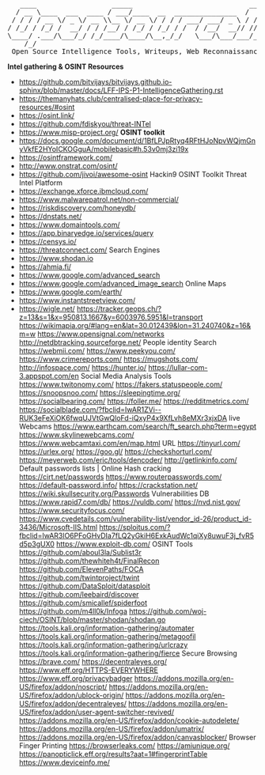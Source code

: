 <pre>
   ____                  _____                            ____      __       _____                          
  / __ \____  ___  ____ / ___/____  __  _______________  /  _/___  / /____  / / (_)___ ____  ____  ________ 
 / / / / __ \/ _ \/ __ \\__ \/ __ \/ / / / ___/ ___/ _ \ / // __ \/ __/ _ \/ / / / __ `/ _ \/ __ \/ ___/ _ \
/ /_/ / /_/ /  __/ / / /__/ / /_/ / /_/ / /  / /__/  __// // / / / /_/  __/ / / / /_/ /  __/ / / / /__/  __/
\____/ .___/\___/_/ /_/____/\____/\__,_/_/   \___/\___/___/_/ /_/\__/\___/_/_/_/\__, /\___/_/ /_/\___/\___/ 
    /_/                                                                        /____/                       
 Open Source Intelligence Tools, Writeups, Web Reconnaissance, Toolkits, Other Awesome Represotries and More
</pre>

**Intel gathering & OSINT Resources** 
- https://github.com/bitvijays/bitvijays.github.io-sphinx/blob/master/docs/LFF-IPS-P1-IntelligenceGathering.rst
- https://themanyhats.club/centralised-place-for-privacy-resources/#osint
- https://osint.link/
- https://github.com/fdiskyou/threat-INTel
- https://www.misp-project.org/
**OSINT toolkit**
- https://docs.google.com/document/d/1BfLPJpRtyq4RFtHJoNpvWQjmGnyVkfE2HYoICKOGguA/mobilebasic#h.53v0mj3zi19x
- https://osintframework.com/
- http://www.onstrat.com/osint/
- https://github.com/jivoi/awesome-osint
Hackin9 OSINT Toolkit
Threat Intel Platform
- https://exchange.xforce.ibmcloud.com/
- https://www.malwarepatrol.net/non-commercial/
- https://riskdiscovery.com/honeydb/
- https://dnstats.net/
- https://www.domaintools.com/
- https://app.binaryedge.io/services/query
- https://censys.io/
- https://threatconnect.com/
Search Engines
- https://www.shodan.io
- https://ahmia.fi/
- https://www.google.com/advanced_search
- https://www.google.com/advanced_image_search
Online Maps 
- https://www.google.com/earth/
- https://www.instantstreetview.com/
- https://wigle.net/
https://tracker.geops.ch/?z=13&s=1&x=950813.1667&y=6003976.5951&l=transport
https://wikimapia.org/#lang=en&lat=30.012439&lon=31.240740&z=16&m=w
https://www.opensignal.com/networks
http://netdbtracking.sourceforge.net/
People identity Search
https://webmii.com/
https://www.peekyou.com/
https://www.crimereports.com/
https://mugshots.com/
http://infospace.com/
https://hunter.io/
https://lullar-com-3.appspot.com/en
Social Media Analysis Tools
https://www.twitonomy.com/
https://fakers.statuspeople.com/
https://snoopsnoo.com/
https://sleepingtime.org/
https://socialbearing.com/
https://foller.me/
https://redditmetrics.com/
https://socialblade.com/?fbclid=IwAR1ZVi--RUK3eFeXiOK6fwqUJVtGwQloFd-iQxyP4x9XfLvh8eMXr3xjxDA
live Webcams
https://www.earthcam.com/search/ft_search.php?term=egypt
https://www.skylinewebcams.com/
https://www.webcamtaxi.com/en/map.html
URL
https://tinyurl.com/
https://urlex.org/
https://goo.gl/
https://checkshorturl.com/
https://meyerweb.com/eric/tools/dencoder/
http://getlinkinfo.com/
Default passwords lists | Online Hash cracking
https://cirt.net/passwords
https://www.routerpasswords.com/
https://default-password.info/
https://crackstation.net/
https://wiki.skullsecurity.org/Passwords
Vulnerabilities DB
https://www.rapid7.com/db/
https://vuldb.com/
https://nvd.nist.gov/
https://www.securityfocus.com/
https://www.cvedetails.com/vulnerability-list/vendor_id-26/product_id-3436/Microsoft-IIS.html
https://sploitus.com/?fbclid=IwAR3lO6PFoGHvDIa7fLQ2yGkiH6ExkAudWc1qiXy8uwuF3j_fvR5d5p3gUX0
https://www.exploit-db.com/
OSINT Tools 
https://github.com/aboul3la/Sublist3r
https://github.com/thewhiteh4t/FinalRecon
https://github.com/ElevenPaths/FOCA
https://github.com/twintproject/twint
https://github.com/DataSploit/datasploit
https://github.com/leebaird/discover
https://github.com/smicallef/spiderfoot
https://github.com/m4ll0k/Infoga
https://github.com/woj-ciech/OSINT/blob/master/shodan/shodan.go
https://tools.kali.org/information-gathering/automater
https://tools.kali.org/information-gathering/metagoofil
https://tools.kali.org/information-gathering/urlcrazy
https://tools.kali.org/information-gathering/fierce
Secure Browsing 
https://brave.com/
https://decentraleyes.org/
https://www.eff.org/HTTPS-EVERYWHERE
https://www.eff.org/privacybadger
https://addons.mozilla.org/en-US/firefox/addon/noscript/
https://addons.mozilla.org/en-US/firefox/addon/ublock-origin/
https://addons.mozilla.org/en-US/firefox/addon/decentraleyes/
https://addons.mozilla.org/en-US/firefox/addon/user-agent-switcher-revived/
https://addons.mozilla.org/en-US/firefox/addon/cookie-autodelete/
https://addons.mozilla.org/en-US/firefox/addon/umatrix/
https://addons.mozilla.org/en-US/firefox/addon/canvasblocker/
Browser Finger Printing
https://browserleaks.com/
https://amiunique.org/
https://panopticlick.eff.org/results?aat=1#fingerprintTable
https://www.deviceinfo.me/
